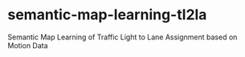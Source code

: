 # semantic-map-learning-tl2la
Semantic Map Learning of Traffic Light to Lane Assignment based on Motion Data
